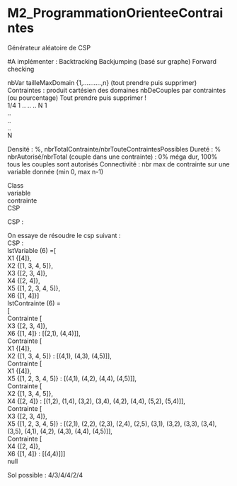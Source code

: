 # M2_ProgrammationOrienteeContraintes

Générateur aléatoire de CSP


#A implémenter :
Backtracking
Backjumping (basé sur graphe)
Forward checking

nbVar
tailleMaxDomain     {1,……….,n} (tout prendre puis supprimer)
Contraintes : produit cartésien des domaines
nbDeCouples par contraintes (ou pourcentage)
Tout prendre puis supprimer !  
1/4	1	..	..	..	N
1					
..					
..					
..					
N					

Densité : %, nbrTotalContrainte/nbrTouteContraintesPossibles
Dureté : % nbrAutorisé/nbrTotal (couple dans une contrainte) : 0% méga dur, 100% tous les couples sont autorisés
Connectivité : nbr max de contrainte sur une variable donnée (min 0, max n-1)

Class  
variable  
contrainte  
CSP  

CSP :

On essaye de résoudre le csp suivant :  
CSP :   
lstVariable (6) =[  
X1 {[4]},   
X2 {[1, 3, 4, 5]},   
X3 {[2, 3, 4]},   
X4 {[2, 4]},   
X5 {[1, 2, 3, 4, 5]},   
X6 {[1, 4]}]  
lstContrainte (6) =  
[  
Contrainte [  
X3 {[2, 3, 4]},   
X6 {[1, 4]} : [(2,1), (4,4)]],   
Contrainte [  
X1 {[4]},   
X2 {[1, 3, 4, 5]} : [(4,1), (4,3), (4,5)]],   
Contrainte [  
X1 {[4]},   
X5 {[1, 2, 3, 4, 5]} : [(4,1), (4,2), (4,4), (4,5)]],   
Contrainte [  
X2 {[1, 3, 4, 5]},   
X4 {[2, 4]} : [(1,2), (1,4), (3,2), (3,4), (4,2), (4,4), (5,2), (5,4)]],   
Contrainte [  
X3 {[2, 3, 4]},   
X5 {[1, 2, 3, 4, 5]} : [(2,1), (2,2), (2,3), (2,4), (2,5), (3,1), (3,2), (3,3), (3,4), (3,5), (4,1), (4,2), (4,3), (4,4), (4,5)]],   
Contrainte [  
X4 {[2, 4]},   
X6 {[1, 4]} : [(4,4)]]]  
null




Sol possible : 4/3/4/4/2/4
